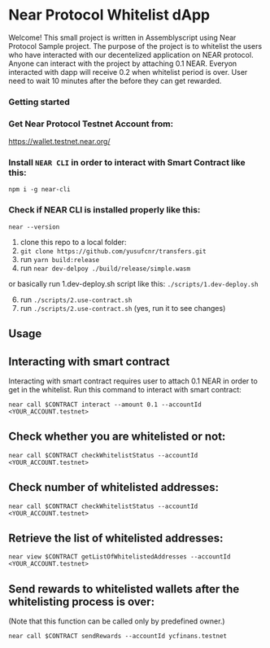 # Near Protocol Whitelist dApp
Welcome!
This small project is written in Assemblyscript using Near Protocol Sample project. 
The purpose of the project is to whitelist the users who have interacted with our decentelized application on NEAR protocol.
Anyone can interact with the project by attaching 0.1 NEAR. 
Everyon interacted with dapp will receive 0.2 when whitelist period is over.
User need to wait 10 minutes after the before they can get rewarded.

### Getting started

### Get Near Protocol Testnet Account from:
https://wallet.testnet.near.org/

### Install `NEAR CLI` in order to interact with Smart Contract like this:

`npm i -g near-cli`

### Check if NEAR CLI is installed properly like this:

`near --version`

1. clone this repo to a local folder:  
3. `git clone https://github.com/yusufcnr/transfers.git`
4. run `yarn build:release`
5. run `near dev-delpoy ./build/release/simple.wasm`

or basically run 1.dev-deploy.sh script like this:
`./scripts/1.dev-deploy.sh`

6. run `./scripts/2.use-contract.sh`
7. run `./scripts/2.use-contract.sh` (yes, run it to see changes)

## Usage

## Interacting with smart contract
Interacting with smart contract requires user to attach 0.1 NEAR in order to get in the whitelist.
Run this command to interact with smart contract:

`near call $CONTRACT interact --amount 0.1 --accountId <YOUR_ACCOUNT.testnet>`

## Check whether you are whitelisted or not:
`near call $CONTRACT checkWhitelistStatus --accountId <YOUR_ACCOUNT.testnet>`

## Check number of whitelisted addresses:
`near call $CONTRACT checkWhitelistStatus --accountId <YOUR_ACCOUNT.testnet>`
## Retrieve the list of whitelisted addresses:
`near view $CONTRACT getListOfWhitelistedAddresses --accountId <YOUR_ACCOUNT.testnet>`

## Send rewards to whitelisted wallets after the whitelisting process is over:
(Note that this function can be called only by predefined owner.)

`near call $CONTRACT sendRewards --accountId ycfinans.testnet`
  






